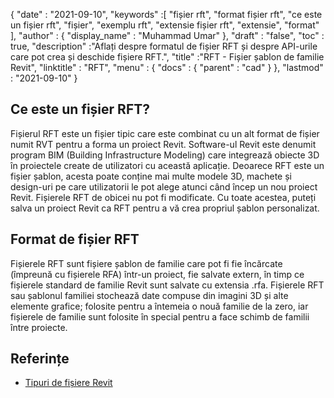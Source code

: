 {
  "date" : "2021-09-10",
  "keywords" :[ "fișier rft", "format fișier rft", "ce este un fișier rft", "fișier", "exemplu rft", "extensie fișier rft", "extensie", "format" ],
  "author" : {
    "display_name" : "Muhammad Umar"
},
  "draft" : "false",
  "toc" : true,
  "description" :"Aflați despre formatul de fișier RFT și despre API-urile care pot crea și deschide fișiere RFT.",
  "title" :"RFT - Fișier șablon de familie Revit",
  "linktitle" : "RFT",
  "menu" : {
    "docs" : {
      "parent" : "cad"
}
},
  "lastmod" : "2021-09-10"
}

## Ce este un fișier RFT?
Fișierul RFT este un fișier tipic care este combinat cu un alt format de fișier numit RVT pentru a forma un proiect Revit. Software-ul Revit este denumit program BIM (Building Infrastructure Modeling) care integrează obiecte 3D în proiectele create de utilizatori cu această aplicație. Deoarece RFT este un fișier șablon, acesta poate conține mai multe modele 3D, machete și design-uri pe care utilizatorii le pot alege atunci când încep un nou proiect Revit. Fișierele RFT de obicei nu pot fi modificate. Cu toate acestea, puteți salva un proiect Revit ca RFT pentru a vă crea propriul șablon personalizat.


## Format de fișier RFT
Fișierele RFT sunt fișiere șablon de familie care pot fi fie încărcate (împreună cu fișierele RFA) într-un proiect, fie salvate extern, în timp ce fișierele standard de familie Revit sunt salvate cu extensia .rfa. Fișierele RFT sau șablonul familiei stochează date compuse din imagini 3D și alte elemente grafice; folosite pentru a întemeia o nouă familie de la zero, iar fișierele de familie sunt folosite în special pentru a face schimb de familii între proiecte.


## Referințe

* [Tipuri de fișiere Revit](https://www.autodesk.com/support/technical/article/caas/sfdcarticles/sfdcarticles/Revit-file-types.html)

